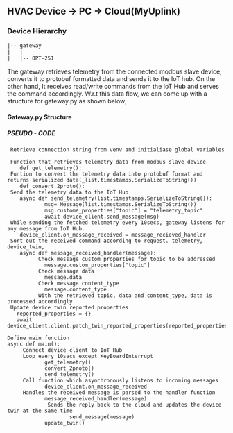 ## HVAC Device -> PC -> Cloud(MyUplink)

### Device Hierarchy
```txt
|-- gateway
|   |
|   |-- OPT-251
```
The gateway retrieves telemetry from the connected modbus slave device, converts it to protobuf formatted data and sends it to the IoT hub. 
On the other hand, It receives read/write commands from the IoT Hub and serves the command accordingly.
W.r.t this data flow, we can come up with a structure for gateway.py as shown below;

#### Gateway.py Structure
##### PSEUDO - CODE
     
     Retrieve connection string from venv and initialiase global variables
    
     Function that retrieves telemetry data from modbus slave device
        def get_telemetry():
     Funtion to convert the telemetry data into protobuf format and returns serialized data(_list.timestamps.SerializeToString())
        def convert_2proto():
     Send the telemetry data to the IoT Hub
        async def send_telemetry(list.timestamps.SerializeToString()):
                msg= Message(list.timestamps.SerializeToString())
                msg.custome_properties["topic"] = "telemetry_topic"
                await device_client.send_message(msg)
     While sending the fetched telemetry every 10secs, gateway listens for any message from IoT Hub.
        device_client.on_message_received = message_recieved_handler
     Sort out the received command according to request. telemetry, device_twin, 
        async def message_received_handler(message):
              Check message custom properties for topic to be addressed
                message.custom_properties["topic"]
              Check message data
                message.data
              Check message content_type
                message.content_type   
              With the retrieved topic, data and content_type, data is processed accordingly
     Update device twin reported properties
       reported_properties = {}
       await device_client.client.patch_twin_reported_properties(reported_properties)
    
    Define main function
    async def main():
         Connect device_client to IoT_Hub
         Loop every 10secs except KeyBoardInterrupt
                get_telemetry()
                convert_2proto()
                send_telemetry()
         Call function which asynchronously listens to incoming messages 
                device_client.on_message_received
         Handles the received message is parsed to the handler function 
                message_received_handler(message)
                 Sends the reply back to the cloud and updates the device twin at the same time
                        send_message(message)
                update_twin()
